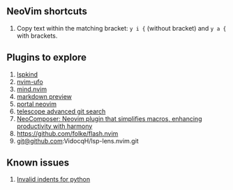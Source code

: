 ## NeoVim shortcuts

1. Copy text within the matching bracket: `y i {` (without bracket) and `y a {` with brackets.

## Plugins to explore

1. [lspkind](https://github.com/onsails/lspkind.nvim)
2. [nvim-ufo](https://github.com/kevinhwang91/nvim-ufo)
3. [mind.nvim](https://github.com/phaazon/mind.nvim)
4. [markdown preview](https://github.com/iamcco/markdown-preview.nvim)
5. [portal neovim](https://github.com/cbochs/portal.nvim)
6. [telescope advanced git search](https://github.com/aaronhallaert/advanced-git-search.nvim)
7. [NeoComposer: Neovim plugin that simplifies macros, enhancing productivity with harmony](https://github.com/ecthelionvi/NeoComposer.nvim)
8. https://github.com/folke/flash.nvim
9. git@github.com:VidocqH/lsp-lens.nvim.git

## Known issues

1. [Invalid indents for python](https://github.com/nvim-treesitter/nvim-treesitter/issues/1136)
